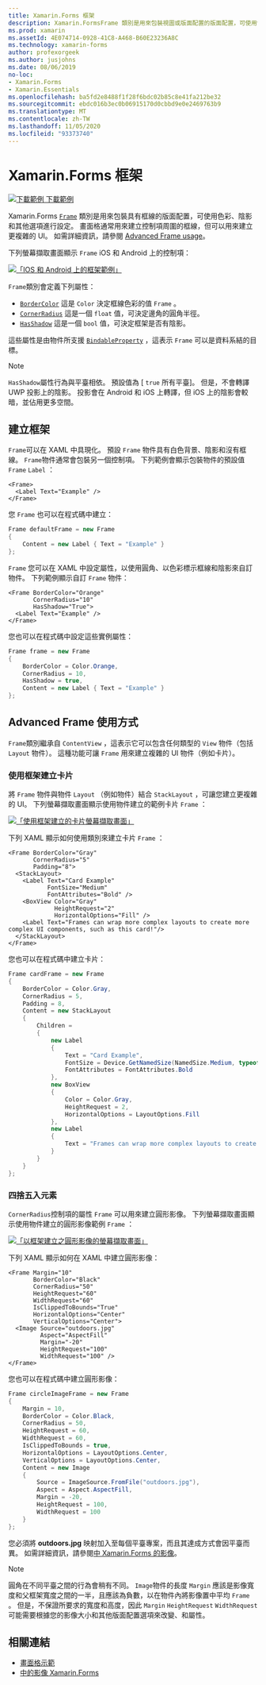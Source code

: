 ```yaml
---
title: Xamarin.Forms 框架
description: Xamarin.FormsFrame 類別是用來包裝視圖或版面配置的版面配置，可使用色彩、陰影和其他選項來設定框線。
ms.prod: xamarin
ms.assetId: 4E074714-0928-41C8-A468-B60E23236A8C
ms.technology: xamarin-forms
author: profexorgeek
ms.author: jusjohns
ms.date: 08/06/2019
no-loc:
- Xamarin.Forms
- Xamarin.Essentials
ms.openlocfilehash: ba5fd2e8488f1f28f6bdc02b85c8e41fa212be32
ms.sourcegitcommit: ebdc016b3ec0b06915170d0cbbd9e0e2469763b9
ms.translationtype: MT
ms.contentlocale: zh-TW
ms.lasthandoff: 11/05/2020
ms.locfileid: "93373740"
---
```

# <a name="no-locxamarinforms-frame"></a>Xamarin.Forms 框架

[![下載範例](~/media/shared/download.png) 下載範例](/samples/xamarin/xamarin-forms-samples/userinterface-frame/)

Xamarin.Forms [`Frame`](xref:Xamarin.Forms.Frame) 類別是用來包裝具有框線的版面配置，可使用色彩、陰影和其他選項進行設定。 畫面格通常用來建立控制項周圍的框線，但可以用來建立更複雜的 UI。 如需詳細資訊，請參閱 [Advanced Frame usage](#advanced-frame-usage)。

下列螢幕擷取畫面顯示 `Frame` iOS 和 Android 上的控制項：

[![「IOS 和 Android 上的框架範例」](frame-images/frame-cropped.png)](frame-images/frame-full.png#lightbox "IOS 和 Android 上的框架範例")

`Frame`類別會定義下列屬性：

* [`BorderColor`](xref:Xamarin.Forms.Frame.BorderColor) 這是 `Color` 決定框線色彩的值 `Frame` 。
* [`CornerRadius`](xref:Xamarin.Forms.Frame.CornerRadius) 這是一個 `float` 值，可決定邊角的圓角半徑。
* [`HasShadow`](xref:Xamarin.Forms.Frame.HasShadow) 這是一個 `bool` 值，可決定框架是否有陰影。

這些屬性是由物件所支援 [`BindableProperty`](xref:Xamarin.Forms.BindableProperty) ，這表示 `Frame` 可以是資料系結的目標。

> [!NOTE]
> `HasShadow`屬性行為與平臺相依。 預設值為 [ `true` 所有平臺]。 但是，不會轉譯 UWP 投影上的陰影。 投影會在 Android 和 iOS 上轉譯，但 iOS 上的陰影會較暗，並佔用更多空間。

## <a name="create-a-frame"></a>建立框架

`Frame`可以在 XAML 中具現化。 預設 `Frame` 物件具有白色背景、陰影和沒有框線。 `Frame`物件通常會包裝另一個控制項。 下列範例會顯示包裝物件的預設值 `Frame` `Label` ：

```xaml
<Frame>
  <Label Text="Example" />
</Frame>
```

您 `Frame` 也可以在程式碼中建立：

```csharp
Frame defaultFrame = new Frame
{
    Content = new Label { Text = "Example" }
};
```

`Frame` 您可以在 XAML 中設定屬性，以使用圓角、以色彩標示框線和陰影來自訂物件。 下列範例顯示自訂 `Frame` 物件：

```xaml
<Frame BorderColor="Orange"
       CornerRadius="10"
       HasShadow="True">
  <Label Text="Example" />
</Frame>
```

您也可以在程式碼中設定這些實例屬性：

```csharp
Frame frame = new Frame
{
    BorderColor = Color.Orange,
    CornerRadius = 10,
    HasShadow = true,
    Content = new Label { Text = "Example" }
};
```

## <a name="advanced-frame-usage"></a>Advanced Frame 使用方式

`Frame`類別繼承自 `ContentView` ，這表示它可以包含任何類型的 `View` 物件（包括 `Layout` 物件）。 這種功能可讓 `Frame` 用來建立複雜的 UI 物件（例如卡片）。

### <a name="create-a-card-with-a-frame"></a>使用框架建立卡片

將 `Frame` 物件與物件 `Layout` （例如物件）結合 `StackLayout` ，可讓您建立更複雜的 UI。 下列螢幕擷取畫面顯示使用物件建立的範例卡片 `Frame` ：

[![「使用框架建立的卡片螢幕擷取畫面」](frame-images/frame-card-cropped.png)](frame-images/frame-full.png#lightbox "螢幕擷取畫面：以畫面格建立的卡片")

下列 XAML 顯示如何使用類別來建立卡片 `Frame` ：

```xaml
<Frame BorderColor="Gray"
       CornerRadius="5"
       Padding="8">
  <StackLayout>
    <Label Text="Card Example"
           FontSize="Medium"
           FontAttributes="Bold" />
    <BoxView Color="Gray"
             HeightRequest="2"
             HorizontalOptions="Fill" />
    <Label Text="Frames can wrap more complex layouts to create more complex UI components, such as this card!"/>
  </StackLayout>
</Frame>
```

您也可以在程式碼中建立卡片：

```csharp
Frame cardFrame = new Frame
{
    BorderColor = Color.Gray,
    CornerRadius = 5,
    Padding = 8,
    Content = new StackLayout
    {
        Children =
        {
            new Label
            {
                Text = "Card Example",
                FontSize = Device.GetNamedSize(NamedSize.Medium, typeof(Label)),
                FontAttributes = FontAttributes.Bold
            },
            new BoxView
            {
                Color = Color.Gray,
                HeightRequest = 2,
                HorizontalOptions = LayoutOptions.Fill
            },
            new Label
            {
                Text = "Frames can wrap more complex layouts to create more complex UI components, such as this card!"
            }
        }
    }
};
```

### <a name="round-elements"></a>四捨五入元素

`CornerRadius`控制項的屬性 `Frame` 可以用來建立圓形影像。 下列螢幕擷取畫面顯示使用物件建立的圓形影像範例 `Frame` ：

[![「以框架建立之圓形影像的螢幕擷取畫面」](frame-images/circle-image-cropped.png)](frame-images/frame-full.png#lightbox "螢幕擷取畫面：以框架建立的圓形影像")

下列 XAML 顯示如何在 XAML 中建立圓形影像：

```xaml
<Frame Margin="10"
       BorderColor="Black"
       CornerRadius="50"
       HeightRequest="60"
       WidthRequest="60"
       IsClippedToBounds="True"
       HorizontalOptions="Center"
       VerticalOptions="Center">
  <Image Source="outdoors.jpg"
         Aspect="AspectFill"
         Margin="-20"
         HeightRequest="100"
         WidthRequest="100" />
</Frame>
```

您也可以在程式碼中建立圓形影像：

```csharp
Frame circleImageFrame = new Frame
{
    Margin = 10,
    BorderColor = Color.Black,
    CornerRadius = 50,
    HeightRequest = 60,
    WidthRequest = 60,
    IsClippedToBounds = true,
    HorizontalOptions = LayoutOptions.Center,
    VerticalOptions = LayoutOptions.Center,
    Content = new Image
    {
        Source = ImageSource.FromFile("outdoors.jpg"),
        Aspect = Aspect.AspectFill,
        Margin = -20,
        HeightRequest = 100,
        WidthRequest = 100
    }
};
```

您必須將 **outdoors.jpg** 映射加入至每個平臺專案，而且其達成方式會因平臺而異。 如需詳細資訊，請參閱[中 Xamarin.Forms 的影像](~/xamarin-forms/user-interface/images.md)。

> [!NOTE]
> 圓角在不同平臺之間的行為會稍有不同。 `Image`物件的長度 `Margin` 應該是影像寬度和父框架寬度之間的一半，且應該為負數，以在物件內將影像置中平均 `Frame` 。 但是，不保證所要求的寬度和高度，因此 `Margin` `HeightRequest` `WidthRequest` 可能需要根據您的影像大小和其他版面配置選項來改變、和屬性。

## <a name="related-links"></a>相關連結

* [畫面格示範](/samples/xamarin/xamarin-forms-samples/userinterface-frame/)
* [中的影像 Xamarin.Forms](~/xamarin-forms/user-interface/images.md)